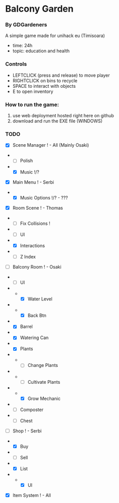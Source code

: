 # Balcony Garden
### By GDGardeners

A simple game made for unihack eu (Timisoara)

- time: 24h
- topic: education and health

###  Controls
- LEFTCLICK (press and release) to move player
- RIGHTCLICK on bins to recycle
- SPACE to interact with objects
- E to open inventory

### How to run the game:
1. use web deployment hosted right here on github
2. download and run the EXE file (WINDOWS)

### TODO
- [X] Scene Manager ! - All (Mainly Osaki)
- - [ ] Polish
- - [X] Music !/?
- [X] Main Menu ! - Serbi
- - [X] Music Options !/? - ???
- [X] Room Scene ! - Thomas
- - [ ] Fix Collisions !
- - [ ] UI
- - [X] Interactions
- - [ ] Z Index
- [ ] Balcony Room ! - Osaki
- - [ ] UI
- - - [X] Water Level
- - - [X] Back Btn
- - [X] Barrel
- - [X] Watering Can
- - [X] Plants
- - - [ ] Change Plants
- - - [ ] Cultivate Plants
- - - [X] Grow Mechanic
- - [ ] Composter
- - [ ] Chest
- [ ] Shop ! - Serbi
- - [X] Buy
- - [ ] Sell
- - [X] List
- - - [X] UI
- [X] Item System ! - All
